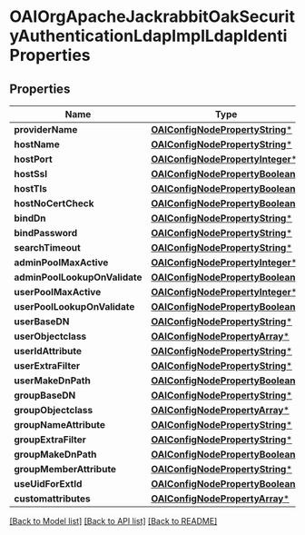 # OAIOrgApacheJackrabbitOakSecurityAuthenticationLdapImplLdapIdentiProperties

## Properties
Name | Type | Description | Notes
------------ | ------------- | ------------- | -------------
**providerName** | [**OAIConfigNodePropertyString***](OAIConfigNodePropertyString.md) |  | [optional] 
**hostName** | [**OAIConfigNodePropertyString***](OAIConfigNodePropertyString.md) |  | [optional] 
**hostPort** | [**OAIConfigNodePropertyInteger***](OAIConfigNodePropertyInteger.md) |  | [optional] 
**hostSsl** | [**OAIConfigNodePropertyBoolean***](OAIConfigNodePropertyBoolean.md) |  | [optional] 
**hostTls** | [**OAIConfigNodePropertyBoolean***](OAIConfigNodePropertyBoolean.md) |  | [optional] 
**hostNoCertCheck** | [**OAIConfigNodePropertyBoolean***](OAIConfigNodePropertyBoolean.md) |  | [optional] 
**bindDn** | [**OAIConfigNodePropertyString***](OAIConfigNodePropertyString.md) |  | [optional] 
**bindPassword** | [**OAIConfigNodePropertyString***](OAIConfigNodePropertyString.md) |  | [optional] 
**searchTimeout** | [**OAIConfigNodePropertyString***](OAIConfigNodePropertyString.md) |  | [optional] 
**adminPoolMaxActive** | [**OAIConfigNodePropertyInteger***](OAIConfigNodePropertyInteger.md) |  | [optional] 
**adminPoolLookupOnValidate** | [**OAIConfigNodePropertyBoolean***](OAIConfigNodePropertyBoolean.md) |  | [optional] 
**userPoolMaxActive** | [**OAIConfigNodePropertyInteger***](OAIConfigNodePropertyInteger.md) |  | [optional] 
**userPoolLookupOnValidate** | [**OAIConfigNodePropertyBoolean***](OAIConfigNodePropertyBoolean.md) |  | [optional] 
**userBaseDN** | [**OAIConfigNodePropertyString***](OAIConfigNodePropertyString.md) |  | [optional] 
**userObjectclass** | [**OAIConfigNodePropertyArray***](OAIConfigNodePropertyArray.md) |  | [optional] 
**userIdAttribute** | [**OAIConfigNodePropertyString***](OAIConfigNodePropertyString.md) |  | [optional] 
**userExtraFilter** | [**OAIConfigNodePropertyString***](OAIConfigNodePropertyString.md) |  | [optional] 
**userMakeDnPath** | [**OAIConfigNodePropertyBoolean***](OAIConfigNodePropertyBoolean.md) |  | [optional] 
**groupBaseDN** | [**OAIConfigNodePropertyString***](OAIConfigNodePropertyString.md) |  | [optional] 
**groupObjectclass** | [**OAIConfigNodePropertyArray***](OAIConfigNodePropertyArray.md) |  | [optional] 
**groupNameAttribute** | [**OAIConfigNodePropertyString***](OAIConfigNodePropertyString.md) |  | [optional] 
**groupExtraFilter** | [**OAIConfigNodePropertyString***](OAIConfigNodePropertyString.md) |  | [optional] 
**groupMakeDnPath** | [**OAIConfigNodePropertyBoolean***](OAIConfigNodePropertyBoolean.md) |  | [optional] 
**groupMemberAttribute** | [**OAIConfigNodePropertyString***](OAIConfigNodePropertyString.md) |  | [optional] 
**useUidForExtId** | [**OAIConfigNodePropertyBoolean***](OAIConfigNodePropertyBoolean.md) |  | [optional] 
**customattributes** | [**OAIConfigNodePropertyArray***](OAIConfigNodePropertyArray.md) |  | [optional] 

[[Back to Model list]](../README.md#documentation-for-models) [[Back to API list]](../README.md#documentation-for-api-endpoints) [[Back to README]](../README.md)


